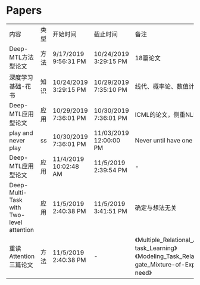 # Papers
<table>
  <tr>
      <td>内容</td>
      <td>类型</td>
      <td>开始时间</td>
      <td>截止时间</td>
      <td>备注</td>
  </tr>
  <tr>
      <td>Deep-MTL方法型论文</td>
      <td>方法</td>
      <td> 9/17/2019 9:56:31 PM </td>
      <td> 10/24/2019 3:29:15 PM </td>
      <td>18篇论文</td>
  </tr>
  <tr>
      <td>深度学习基础-花书</td>
      <td>知识</td>
      <td> 10/24/2019 3:29:15 PM </td>
      <td> 10/29/2019 7:35:10 PM </td>
      <td>线代、概率论、数值计算</td>
  </tr>
  <tr>
      <td>Deep-MTL应用型论文</td>
      <td>应用</td>
      <td> 10/29/2019 7:36:01 PM </td>
      <td> 10/30/2019 7:36:01 PM </td>
      <td>ICML的论文，侧重NLP和CV</td>
  </tr>
  <tr>
      <td>play and never play</td>
      <td>ss</td>
      <td> 10/30/2019 7:36:01 PM </td>
      <td> 11/03/2019 12:00:00 PM </td>
      <td> Never until have one paper </td>
  </tr>
  <tr>
      <td>Deep-MTL应用型论文</td>
      <td>应用</td>
      <td>11/4/2019 10:02:48 AM </td>
      <td> 11/5/2019 2:39:54 PM  </td>
      <td>-</td>
  </tr>
  <tr>
      <td>Deep-Multi-Task with Two-level attention</td>
      <td>应用</td>
      <td>11/5/2019 2:40:38 PM </td>
      <td> 11/5/2019 3:41:51 PM  </td>
      <td>确定与想法无关</td>
  </tr>
  <tr>
      <td>重读Attention三篇论文</td>
      <td>方法</td>
      <td>11/5/2019 2:40:38 PM </td>
      <td> - </td>
      <td>《Multiple_Relational_Attention_Network_for_Multi-task_Learning》《Modeling_Task_Relationships_in_MTL_with_Multi-gate_Mixture-of-Experts》《Attention is all you need》</td>
  </tr>
</table>
